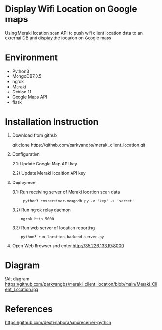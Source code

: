 # Display Wifi Location on Google maps
Using Meraki location scan API to push wifi client location data to an external DB and display the location on Google maps

# Environment
- Python3
- MongoDB7.0.5
- ngrok
- Meraki
- Debian 11
- Google Maps API
- flask

# Installation Instruction
1) Download from github
  
      git clone https://github.com/parkyangbs/meraki_client_location.git
2) Configuration

      2.1) Update Google Map API Key

      2.2) Update Meraki localtion API key
3) Deployment
   
      3.1) Run receiving server of Meraki location scan data
   
            python3 cmxreceiver-mongodb.py -v 'key' -s 'secret'
      3.2) Run ngrok relay daemon

           ngrok http 5000
      3.3) Run web server of location reporting

           python3 run-location-backend-server.py
   
4) Open Web Browser and enter http://35.226.133.19:8000
   
# Diagram
!Alt diagram https://github.com/parkyangbs/meraki_client_location/blob/main/Meraki_Client_Location.jpg

# References
https://github.com/dexterlabora/cmxreceiver-python

